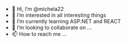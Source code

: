 - 👋 Hi, I’m @michela22
- 👀 I’m interested in all interesting things
- 🌱 I’m currently learning ASP.NET and REACT
- 💞️ I’m looking to collaborate on ...
- 📫 How to reach me ...

<!---
michela22/michela22 is a ✨ special ✨ repository because its `README.md` (this file) appears on your GitHub profile.
You can click the Preview link to take a look at your changes.
--->
